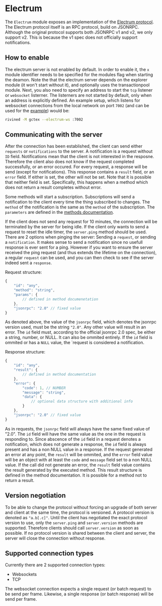 # Electrum

The `Electrum` module exposes an implementation of the [Electrum protocol](https://electrumx.readthedocs.io/en/latest/protocol.html). The Electrum protocol itself
is an RPC protocol, build on JSONRPC. Although the original protocol supports both JSONRPC v1 and v2, we only support v2. This is because the v1 spec does not
officially support notifications.

## How to enable

The electrum server is not enabled by default. In order to enable it, the `x` module identifier needs to be specified for the modules flag when starting the deamon.
Note the that the electrum server depends on the explorer module (it won't start without it), and optionally uses the transactionpool module. Next, you also need to
specify an address to start the `tcp` listener or `websocket` listerner. The listerners are not started by default, only when an address is explicitly defined.
An example setup, which listens for websocket connections from the local network on port `7002` (and can be used for the [example](../examples/electrum/websocket.html)) would be:

```bash
rivined -M gctex --electrum-ws :7002
```

## Communicating with the server

After the connection has been established, the client can send either `requests` or `notifications` to the server. A notification is a request without
`ID` field. Notifications mean that the client is not interested in the resposne. Therefore the client also does not know if the request completed successfully,
or an error occured. For every request, a response will be send (except for notifications). This response contains a `result` field, or an `error` field. If either is
set, the other will not be set. Note that it is possible that neither field is set. Specifically, this happens when a method which does not return a result
completes without error.

Some methods will start a subscription. Subscriptions will send a notification to the client every time the thing subscribed to changes. The `method` of the notification
is the same as the `method` of the subscription. The `parameters` are defined in the [methods documentation](Methods.md).

If the client does not send any request for 10 minutes, the connection will be terminated by the server for being idle. If the client only wants to send a request
to reset the idle timer, the `server.ping` method should be used. There are 2 options when pinging the server: Sending a `request`, or sending a `notification`.
It makes sense to send a notification since no usefull response is ever sent for a ping. However if you want to ensure the server received the ping request (and thus
extends the lifetime on the connection), a regular `request` can be used, and you can then check to see if the server indeed sent a `response`.

Request structure:

```javascript
{
    "id": "any",
    "method": "string",
    "params": {
        // defined in method documenetation
    },
    "jsonrpc": "2.0" // fixed value
}
```

As denoted above, the value of the `jsonrpc` field, which denotes the jsonrpc version used,  must be the string `"2.0"`. Any other value will result in an error.
The `id` field must, according to the official jsonrpc 2.0 spec, be either a string, number, or NULL. It can also be ommited entirely. If the `id` field is ommited or
has a `NULL` value, the `request is considered a notification.

Response structure:

```javascript
{
    "id": "any",
    "result": {
        // defined in method documentation
    },
    "error": {
        "code": 1, // NUMBER
        "message": "string",
        "data": {
            // optional data structure with additional info
        }
    },
    "jsonrpc": "2.0" // fixed value
}
```

As in requests, the `jsonrpc` field will always have the same fixed value of "2.0".
The `id` field will have the same value as the one in the request is responding to. Since abscence of the `id` field in a request denotes a notification, which does
not generate a response, the `id` field is always present and has a non NULL value in a response. If the request generated an error at any point, the `result` will
be ommited, and the `error` field value will be an object with at least the `code` and `message` field set to a non NULL value. If the call did not generate an error,
the `result` field value contains the result generated by the executed method. This result structure is defined in the method documentation. It is possible for a method
not to return a result.

## Version negotiation

To be able to change the protocol without forcing an upgrade of both server and client at the same time, the protocol is versioned. A protocol version is denoted as
`"a.b[.c]"`. Until the client has negotiated the exact protocol version to use, only the `server.ping` and `server.version` methods are supported. Therefore clients
should call `server.version` as soon as possible. If no protocol version is shared between the client and server, the server will close the connection without response.

## Supported connection types

Currently there are 2 supported connection types: 

- Websockets
- TCP

The websocket connection expects a single request (or batch request) to be send per frame. Likewise, a single response (or batch response) will be send per frame.